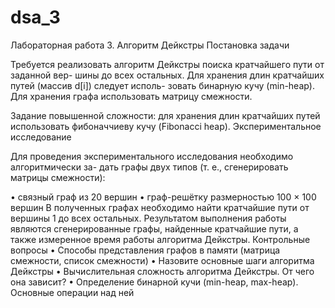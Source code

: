 # dsa_3
Лабораторная работа 3. Алгоритм Дейкстры
Постановка задачи

Требуется реализовать алгоритм Дейкстры поиска кратчайшего пути от заданной вер-
шины до всех остальных. Для хранения длин кратчайших путей (массив d[i]) следует исполь-
зовать бинарную кучу (min-heap). Для хранения графа использовать матрицу смежности.

Задание повышенной сложности: для хранения длин кратчайших путей использовать
фибоначчиеву кучу (Fibonacci heap).
Экспериментальное исследование

Для проведения экспериментального исследования необходимо алгоритмически за-
дать графы двух типов (т. е., сгенерировать матрицы смежности):

• связный граф из 20 вершин
• граф-решётку размерностью 100 × 100 вершин
В полученных графах необходимо найти кратчайшие пути от вершины 1 до всех
остальных. Результатом выполнения работы являются сгенерированные графы, найденные
кратчайшие пути, а также измеренное время работы алгоритма Дейкстры.
Контрольные вопросы
• Способы представления графов в памяти (матрица смежности, список смежности)
• Назовите основные шаги алгоритма Дейкстры
• Вычислительная сложность алгоритма Дейкстры. От чего она зависит?
• Определение бинарной кучи (min-heap, max-heap). Основные операции над ней
